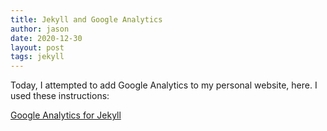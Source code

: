 ```yaml
---
title: Jekyll and Google Analytics
author: jason
date: 2020-12-30
layout: post
tags: jekyll
---
```


Today, I attempted to add Google Analytics to my personal website, here.  I used these instructions:

[Google Analytics for Jekyll](https://desiredpersona.com/google-analytics-jekyll/)